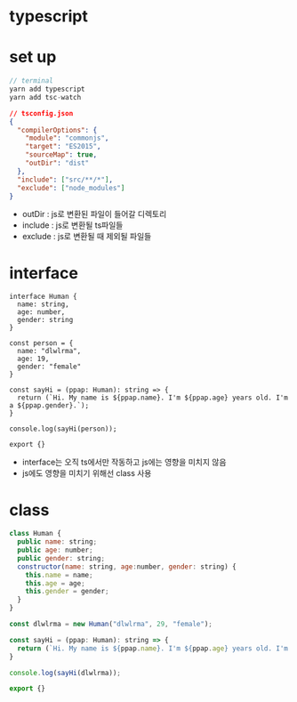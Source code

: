 # typescript

# set up

```jsx
// terminal
yarn add typescript
yarn add tsc-watch

```

```json
// tsconfig.json
{
  "compilerOptions": {
    "module": "commonjs",
    "target": "ES2015",
    "sourceMap": true,
    "outDir": "dist"
  },
  "include": ["src/**/*"],
  "exclude": ["node_modules"]
}
```

- outDir : js로 변환된 파일이 들어갈 디렉토리
- include : js로 변환될 ts파일들
- exclude : js로 변환될 때 제외될 파일들

# interface

```tsx
interface Human {
  name: string,
  age: number,
  gender: string
}

const person = {
  name: "dlwlrma",
  age: 19,
  gender: "female"
}

const sayHi = (ppap: Human): string => {
  return (`Hi. My name is ${ppap.name}. I'm ${ppap.age} years old. I'm a ${ppap.gender}.`);
}

console.log(sayHi(person));

export {}
```

- interface는 오직 ts에서만 작동하고 js에는 영향을 미치지 않음
- js에도 영향을 미치기 위해선 class 사용

# class

```jsx
class Human {
  public name: string;
  public age: number;
  public gender: string;
  constructor(name: string, age:number, gender: string) {
    this.name = name;
    this.age = age;
    this.gender = gender;
  }
}

const dlwlrma = new Human("dlwlrma", 29, "female");

const sayHi = (ppap: Human): string => {
  return (`Hi. My name is ${ppap.name}. I'm ${ppap.age} years old. I'm a ${ppap.gender}.`);
}

console.log(sayHi(dlwlrma));

export {}
```